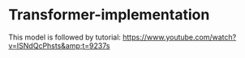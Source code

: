 # Transformer-implementation
This model is followed by tutorial: https://www.youtube.com/watch?v=ISNdQcPhsts&amp;t=9237s
